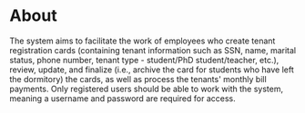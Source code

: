 # About
The system aims to facilitate the work of employees who create tenant registration cards (containing tenant information such as SSN, name, marital status, phone number, tenant type - student/PhD student/teacher, etc.), review, update, and finalize (i.e., archive the card for students who have left the dormitory) the cards, as well as process the tenants' monthly bill payments. Only registered users should be able to work with the system, meaning a username and password are required for access.